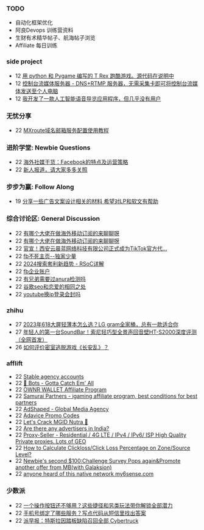 ### TODO
-  自动化框架优化
-  阿良Devops 训练营资料
-  生财有术精华帖子、航海帖子浏览
-  Affiliate 每日训练

### side project
<!-- sideproject:START -->
-  12 [用 python 和 Pygame 编写的 T Rex 跑酷游戏。源代码在说明中](https://www.youtube.com/watch?v=pZySIXSelCA)
-  12 [控制台流媒体服务器 - DNS+RTMP 服务器，无需采集卡即可将控制台流媒体发送至个人电脑](https://github.com/Aioros/console-streaming-server)
-  12 [我开发了一款人工智能语音导览应用程序，但几乎没有用户](https://www.reddit.com/r/SideProject/comments/18gpp0e/ive_built_an_ai_audio_tour_app_but_have_almost_no/)<!-- sideproject:END -->


### 无忧分享
<!-- ruyo:START -->
-  22 [MXroute域名邮箱服务配置使用教程](https://51.ruyo.net/18648.html)<!-- ruyo:END -->

### 进阶学堂: Newbie Questions
<!-- advertcn1:START -->
-  22 [海外社媒干货：Facebook的特点及运营策略](https://www.advertcn.com/thread-114772-1-1.html)
-  22 [新人报道，请大家多多关照](https://www.advertcn.com/thread-114768-1-1.html)<!-- advertcn1:END -->

### 步步为赢: Follow Along
<!-- advertcn2:START -->
-  19 [分享一些广告文案设计相关的材料 希望对LP和软文有帮助](https://www.advertcn.com/thread-114753-1-1.html)<!-- advertcn2:END -->

### 综合讨论区: General Discussion
<!-- advertcn3:START -->
-  22 [有哪个大佬在做海外移动订阅的来聊聊呀](https://www.advertcn.com/thread-114778-1-1.html)
-  22 [有哪个大佬在做海外移动订阅的来聊聊呀](https://www.advertcn.com/thread-114777-1-1.html)
-  22 [官宣！西安云晨蓝网络科技有限公司正式成为TikTok官方代...](https://www.advertcn.com/thread-114776-1-1.html)
-  22 [fb不死主页--独家少量](https://www.advertcn.com/thread-114775-1-1.html)
-  22 [2024搜索套利新趋势 - RSoC详解](https://www.advertcn.com/thread-114774-1-1.html)
-  22 [fb企业账户](https://www.advertcn.com/thread-114771-1-1.html)
-  22 [有兄弟需要过anura检测吗](https://www.advertcn.com/thread-114770-1-1.html)
-  22 [谷歌seo和恋爱的相同之处](https://www.advertcn.com/thread-114766-1-1.html)
-  22 [youtube换ip登录会封吗](https://www.advertcn.com/thread-114765-1-1.html)<!-- advertcn3:END -->


### zhihu
<!-- zhihu:START -->
-  27 [2023年618大屏轻薄本怎么选？LG gram全家桶，总有一款适合你](http://zhuanlan.zhihu.com/p/632641888?utm_campaign=rss&utm_medium=rss&utm_source=rss&utm_content=title)
-  27 [年轻人的第一台SoundBar！索尼轻巧型全景声回音壁HT-S2000深度评测（全网首发）](http://zhuanlan.zhihu.com/p/630990296?utm_campaign=rss&utm_medium=rss&utm_source=rss&utm_content=title)
-  26 [如何评价密室逃脱游戏《长安乱》？](http://www.zhihu.com/question/563950552/answer/3045961312?utm_campaign=rss&utm_medium=rss&utm_source=rss&utm_content=title)<!-- zhihu:END -->

### afflift
<!-- afflift:START -->
-  22 [Stable agency accounts](https://afflift.com/f/threads/stable-agency-accounts.12994/)
-  22 [🤖 Bots - Gotta Catch Em&#39; All](https://afflift.com/f/threads/%F0%9F%A4%96-bots-gotta-catch-em-all.6693/)
-  22 [OWNR WALLET Affiliate Program](https://afflift.com/f/threads/ownr-wallet-affiliate-program.9733/)
-  22 [Samurai Partners - igaming affiliate program, best conditions for best partners](https://afflift.com/f/threads/samurai-partners-igaming-affiliate-program-best-conditions-for-best-partners.13015/)
-  22 [AdShaped - Global Media Agency](https://afflift.com/f/threads/adshaped-global-media-agency.7136/)
-  22 [Adavice Promo Codes](https://afflift.com/f/threads/adavice-promo-codes.13006/)
-  22 [Let&#39;s Crack MGID Nutra 🚀](https://afflift.com/f/threads/lets-crack-mgid-nutra-%F0%9F%9A%80.12967/)
-  22 [Are there any advertisers in India?](https://afflift.com/f/threads/are-there-any-advertisers-in-india.13000/)
-  22 [Proxy-Seller - Residential / 4G LTE / IPv4 / IPv6/ ISP High Quality Private proxies. Lots of GEO](https://afflift.com/f/threads/proxy-seller-residential-4g-lte-ipv4-ipv6-isp-high-quality-private-proxies-lots-of-geo.11946/)
-  22 [How to Calculate Clickloss/Click Loss Percentage on Zone/Source Level?](https://afflift.com/f/threads/how-to-calculate-clickloss-click-loss-percentage-on-zone-source-level.6449/)
-  22 [Newbie&#39;s second $100:Challenge Survey Pops again&amp;Promote another offer from MB&lpar;with Galaksion&rpar;](https://afflift.com/f/threads/newbies-second-100-challenge-survey-pops-again-promote-another-offer-from-mb-with-galaksion.13010/)
-  22 [anyone heard of this native network my6sense.com](https://afflift.com/f/threads/anyone-heard-of-this-native-network-my6sense-com.12854/)<!-- afflift:END -->

### 少数派
<!-- sspai:START -->
-  22 [一个操作按钮还不够用？这些捷径和另类玩法带你解锁全部潜力](https://sspai.com/post/88236)
-  22 [手机号绑定了哪些服务？写点代码从短信里找出答案](https://sspai.com/post/88076)
-  22 [派早报：特斯拉因踏板缺陷召回全部 Cybertruck](https://sspai.com/post/88234)<!-- sspai:END -->
